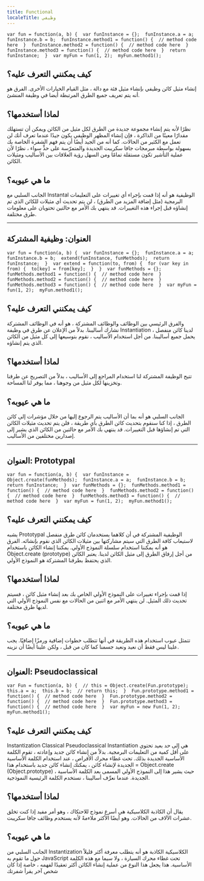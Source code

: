 ```yaml
---
title: Functional
localeTitle: وظيفي
---
```

 `var fun = function(a, b) { 
  var funInstance = {}; 
  funInstance.a = a; 
  funInstance.b = b; 
  funInstance.method1 = function() { 
    // method code here 
  } 
  funInstance.method2 = function() { 
    // method code here 
  } 
  funInstance.method3 = function() { 
    // method code here 
  } 
  return funInstance; 
 } 
 var myFun = fun(1, 2); 
 myFun.method1(); 
` 

## كيف يمكنني التعرف عليه؟

إنشاء مثيل كائن وظيفي بإنشاء مثيل فئة مع دالة ، مثل القيام الخيارات الأخرى. الفرق هو أنه يتم تعريف جميع الطرق المرتبطة أيضا في وظيفة المنشئ.

## لماذا أستخدمها؟

نظرًا لأنه يتم إنشاء مجموعة جديدة من الطرق لكل مثيل من الكائن ويمكن أن تستهلك مقدارًا معينًا من الذاكرة ، فإن إنشاء المظهر الوظيفي يكون جيدًا عندما تعرف أنك لن تعمل مع الكثير من الحالات. كما أنه من الجيد أيضًا أن يتم فهم الشفرة الخاصة بك بسهولة بواسطة مبرمجات جافا سكريبت الجديدة والمتمرّسة على حدٍّ سواء ، نظرًا لأن عملية التأشير تكون مستقلة تمامًا ومن السهل رؤية العلاقات بين الأساليب ومثيلات الكائن.

## ما هي عيوبه؟

الجانب السلبي مع Instantal الوظيفية هو أنه إذا قمت بإجراء أي تغييرات على التعليمات البرمجية (مثل إضافة المزيد من الطرق) ، لن يتم تحديث أي مثيلات للكائن الذي تم إنشاؤه قبل إجراء هذه التغييرات. قد ينتهي بك الأمر مع حالتين تحتويان على معلومات طرق مختلفة.

* * *

## العنوان: وظيفية المشتركة

 `var fun = function(a, b) { 
  var funInstance = {}; 
  funInstance.a = a; 
  funInstance.b = b; 
  extend(funInstance, funMethods); 
  return funInstance; 
 } 
 var extend = function(to, from) { 
  for (var key in from) { 
    to[key] = from[key]; 
  } 
 } 
 var funMethods = {}; 
 funMethods.method1 = function() { 
    // method code here 
 } 
 funMethods.method2 = function() { 
    // method code here 
 } 
 funMethods.method3 = function() { 
    // method code here 
 } 
 var myFun = fun(1, 2); 
 myFun.method1(); 
` 

## كيف يمكنني التعرف عليه؟

والفرق الرئيسي بين الوظائف والوظائف المشتركة ، هو أنه في الوظائف المشتركة نشارك أساليبنا. بدلاً من الإعلان عن طرق في وظيفة Instantiation ، لدينا كائن منفصل يحمل جميع أساليبنا. من أجل استخدام الأساليب ، نقوم بتوسيعها إلى كل مثيل من الكائن الذي يتم إنشاؤه.

## لماذا أستخدمها؟

تتيح الوظيفة المشتركة لنا استخدام المراجع إلى الأساليب ، بدلاً من التصريح عن طرقنا وتخزينها لكل مثيل من وجوهنا ، مما يوفر لنا المساحة.

## ما هي عيوبه؟

الجانب السلبي هو أنه بما أن الأساليب يتم الرجوع إليها من خلال مؤشرات إلى كائن الطرق ، إذا كنا سنقوم بتحديث كائن الطرق بأي طريقة ، فلن يتم تحديث مثيلات الكائن التي تم إنشاؤها قبل التغييرات. قد ينتهي بك الأمر مع حالتين من الكائن الذي يشير إلى إصدارين مختلفين من الأساليب.

* * *

## العنوان: Prototypal

 `var fun = function(a, b) { 
  var funInstance = Object.create(funMethods); 
  funInstance.a = a; 
  funInstance.b = b; 
  return funInstance; 
 } 
 var funMethods = {}; 
 funMethods.method1 = function() { 
    // method code here 
 } 
 funMethods.method2 = function() { 
    // method code here 
 } 
 funMethods.method3 = function() { 
    // method code here 
 } 
 var myFun = fun(1, 2); 
 myFun.method1(); 
` 

## كيف يمكنني التعرف عليه؟

يشبه Prototypal الوظيفية المشتركة في أن كلاهما يستخدمان كائن طرق منفصل لاستيعاب كافة الطرق التي سيتم مشاركتها بين مثيلات الكائن الذي نقوم بإنشائه. الفرق هو أنه يمكننا استخدام سلسلة النموذج الأولي. يمكننا إنشاء الكائن باستخدام Object.create (prototype) من أجل إرفاق الطرق إلى مثيل الكائن لدينا. يعتبر الكائن الذي يحتفظ بطرقنا المشتركة هو النموذج الأولي.

## لماذا أستخدمها؟

إذا قمت بإجراء تغييرات على النموذج الأولي الخاص بك بعد إنشاء مثيل كائن ، فسيتم تحديث ذلك المثيل. لن ينتهي الأمر مع اثنين من الحالات مع نفس النموذج الأولي التي لديها طرق مختلفة.

## ما هي عيوبه؟

تتمثل عيوب استخدام هذه الطريقة في أنها تتطلب خطوات إضافية ورمزًا إضافيًا. يجب علينا ليس فقط أن نعيد ونعيد جسمنا كما كان من قبل ، ولكن علينا أيضًا أن نزينه.

* * *

## العنوان: Pseudoclassical

 `var Fun = function(a, b) { 
  // this = Object.create(Fun.prototype); 
  this.a = a; 
  this.b = b; 
  // return this; 
 } 
 Fun.prototype.method1 = function() { 
    // method code here 
 } 
 Fun.prototype.method2 = function() { 
    // method code here 
 } 
 Fun.prototype.method3 = function() { 
    // method code here 
 } 
 var myFun = new Fun(1, 2); 
 myFun.method1(); 
` 

## كيف يمكنني التعرف عليه؟

Instantization Classical Pseudoclassical Instantiation هي إلى حد بعيد تحتوي على أقل كمية من التعليمات البرمجية. بدلاً من إنشاء كائن جديد وإعادته ، تقوم الكلمة الأساسية الجديدة بذلك. تحت غطاء محرك الأقراص ، عند استخدام الكلمة الأساسية الجديدة لإنشاء كائن ، يمكنك إنشاء كائن جديد باستخدام هذا = Object.create (Object.prototype) ، حيث يشير هذا إلى النموذج الأولي المسمى بعد الكلمة الأساسية الجديدة. عندما نعرِّف أساليبنا ، نستخدم الكلمة الرئيسية النموذجية.

## لماذا أستخدمها؟

يقال أن الكاذبة الكلاسيكية هي أسرع نموذج للاحتكاك ، وهو أمر مفيد إذا كنت تخلق عشرات الآلاف من الحالات. وهو أيضًا الأكثر ملاءمةً لأنه يستخدم وظائف جافا سكريبت.

## ما هي عيوبه؟

الجانب السلبي من Instantization الكلاسيكية الكاذبة هو أنه يتطلب معرفة أكثر قليلاً حول ما تقوم به JavaScript تحت غطاء محرك السيارة ، ولا سيما مع هذه الكلمة الأساسية. هذا يجعل هذا النوع من عملية إنشاء الكائن أكثر تعقيدًا لفهمه ، خاصة إذا كان شخص آخر يقرأ شفرتك